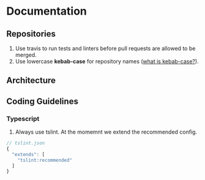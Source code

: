 # Documentation

## Repositories

1. Use travis to run tests and linters before pull requests are allowed to be merged.
2. Use lowercase **kebab-case** for repository names ([what is kebab-case?](https://en.wikipedia.org/wiki/Letter_case#Special_case_styles)).

## Architecture

## Coding Guidelines
### Typescript

1. Always use tslint. At the momemnt we extend the recommended config.
```javascript
// tslint.json
{
  "extends": [
  	"tslint:recommended"
  ]
}
```
